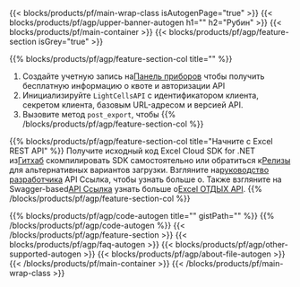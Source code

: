 ﻿---
title:
description: Облачные API и SDK для защиты Microsoft Excel и OpenOffice Calc. Зашифруйте локальные электронные таблицы с помощью пароля Cells Cloud API.
url: /ru/ruby/export/export/
---
{{< blocks/products/pf/main-wrap-class isAutogenPage="true" >}}
{{< blocks/products/pf/agp/upper-banner-autogen h1="" h2="Рубин" >}}
{{< blocks/products/pf/main-container >}}
{{< blocks/products/pf/agp/feature-section isGrey="true" >}}

{{% blocks/products/pf/agp/feature-section-col title="" %}}
1.  Создайте учетную запись на<a href="https://dashboard.aspose.cloud/">Панель приборов</a> чтобы получить бесплатную информацию о квоте и авторизации API
1. Инициализируйте ```LightCellsAPI``` с идентификатором клиента, секретом клиента, базовым URL-адресом и версией API.
1.  Вызовите метод ```post_export```, чтобы
{{% /blocks/products/pf/agp/feature-section-col %}}

{{% blocks/products/pf/agp/feature-section-col title="Начните с Excel REST API" %}}
 Получите исходный код Excel Cloud SDK for .NET из[Гитхаб](https://github.com/aspose-cells-cloud/aspose-cells-cloud-ruby) скомпилировать SDK самостоятельно или обратиться к[Релизы](https://github.com/aspose-cells-cloud/aspose-cells-cloud-ruby/releases) для альтернативных вариантов загрузки.
 Взгляните на[руководство разработчика](https://docs.aspose.cloud/cells/developer-guide/) API Ссылка, чтобы узнать больше о[]().
 Также взгляните на Swagger-based[API Ссылка](https://apireference.aspose.cloud/cells/#/LightCells/PostExport) узнать больше о[Excel ОТДЫХ API](https://products.aspose.cloud/cells/curl/).
{{% /blocks/products/pf/agp/feature-section-col %}}

{{% blocks/products/pf/agp/code-autogen title="" gistPath="" %}}
{{% /blocks/products/pf/agp/code-autogen %}}
{{< /blocks/products/pf/agp/feature-section >}}
{{< blocks/products/pf/agp/faq-autogen >}}
{{< blocks/products/pf/agp/other-supported-autogen >}}
{{< blocks/products/pf/agp/about-file-autogen >}}
{{< /blocks/products/pf/main-container >}}
{{< /blocks/products/pf/main-wrap-class >}}

